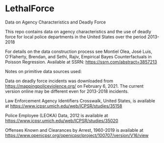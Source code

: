 # LethalForce
Data on Agency Characteristics and Deadly Force

This repo contains data on agency characteristics and the use of deadly force for local police departments in the United States over the period 2013-2018

For details on the data construction process see Montiel Olea, José Luis, O'Flaherty, Brendan, and Sethi, Rajiv, Empirical Bayes Counterfactuals in Poisson Regression. Available at SSRN: https://ssrn.com/abstract=3857213

Notes on primitive data sources used:

Data on deadly force incidents was downloaded from https://mappingpoliceviolence.org/ on February 6, 2021. The current version online may be different even for 2013-2018 incidents.

Law Enforcement Agency Identifiers Crosswalk, United States, is available at https://www.icpsr.umich.edu/web/ICPSR/studies/35158

Police Employee (LEOKA) Data, 2012 is available at https://www.icpsr.umich.edu/web/ICPSR/studies/35020

Offenses Known and Clearances by Arrest, 1960-2019 is available at https://www.openicpsr.org/openicpsr/project/100707/version/V16/view

